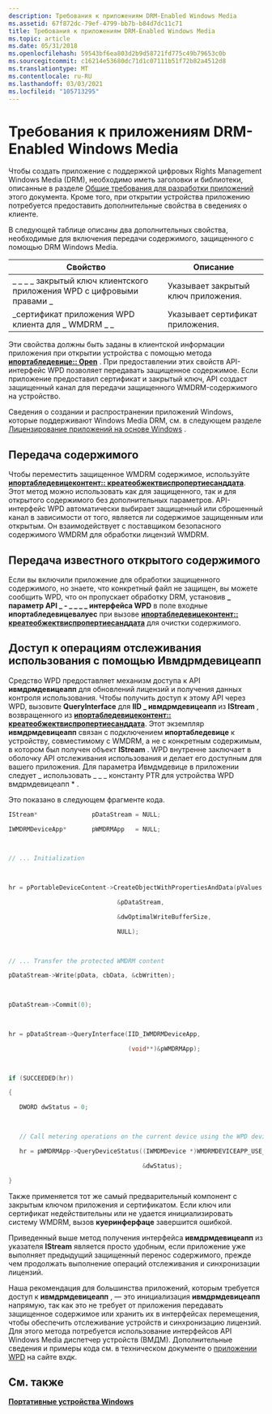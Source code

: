 ```yaml
---
description: Требования к приложениям DRM-Enabled Windows Media
ms.assetid: 67f872dc-79ef-4799-bb7b-b84d7dc11c71
title: Требования к приложениям DRM-Enabled Windows Media
ms.topic: article
ms.date: 05/31/2018
ms.openlocfilehash: 59543bf6ea803d2b9d58721fd775c49b79653c0b
ms.sourcegitcommit: c16214e53680dc71d1c07111b51f72b82a4512d8
ms.translationtype: MT
ms.contentlocale: ru-RU
ms.lasthandoff: 03/03/2021
ms.locfileid: "105713295"
---
```

# <a name="requirements-for-windows-media-drm-enabled-applications"></a>Требования к приложениям DRM-Enabled Windows Media

Чтобы создать приложение с поддержкой цифровых Rights Management Windows Media (DRM), необходимо иметь заголовки и библиотеки, описанные в разделе [Общие требования для разработки приложений](general-requirements-for-application-development.md) этого документа. Кроме того, при открытии устройства приложению потребуется предоставить дополнительные свойства в сведениях о клиенте.

В следующей таблице описаны два дополнительных свойства, необходимые для включения передачи содержимого, защищенного с помощью DRM Windows Media.



| Свойство                                      | Описание                              |
|-----------------------------------------------|------------------------------------------|
| \_ \_ \_ \_ закрытый ключ клиентского приложения WPD с цифровыми правами \_ | Указывает закрытый ключ приложения. |
| \_сертификат приложения WPD клиента для \_ WMDRM \_ \_  | Указывает сертификат приложения. |



 

Эти свойства должны быть заданы в клиентской информации приложения при открытии устройства с помощью метода [**ипортабледевице:: Open**](/windows/desktop/api/PortableDeviceApi/nf-portabledeviceapi-iportabledevice-open) . При предоставлении этих свойств API-интерфейс WPD позволяет передавать защищенное содержимое. Если приложение предоставил сертификат и закрытый ключ, API создаст защищенный канал для передачи защищенного WMDRM-содержимого на устройство.

Сведения о создании и распространении приложений Windows, которые поддерживают Windows Media DRM, см. в следующем разделе [Лицензирование приложений на основе Windows](https://www.microsoft.com/windows/windowsmedia/licensing/licensing_drm_apps.aspx) .

## <a name="transferring-content"></a>Передача содержимого

Чтобы переместить защищенное WMDRM содержимое, используйте [**ипортабледевицеконтент:: креатеобжектвиспропертиесанддата**](/windows/desktop/api/PortableDeviceApi/nf-portabledeviceapi-iportabledevicecontent-createobjectwithpropertiesanddata). Этот метод можно использовать как для защищенного, так и для открытого содержимого без дополнительных параметров. API-интерфейс WPD автоматически выбирает защищенный или сброшенный канал в зависимости от того, является ли содержимое защищенным или открытым. Он взаимодействует с поставщиком безопасного содержимого WMDRM для обработки лицензий WMDRM.

## <a name="transferring-known-clear-content"></a>Передача известного открытого содержимого

Если вы включили приложение для обработки защищенного содержимого, но знаете, что конкретный файл не защищен, вы можете сообщить WPD, что он пропускает обработку DRM, установив **\_ параметр API \_ - \_ \_ \_ \_ интерфейса WPD** в поле входные **ипортабледевицевалуес** при вызове [**ипортабледевицеконтент:: креатеобжектвиспропертиесанддата**](/windows/desktop/api/PortableDeviceApi/nf-portabledeviceapi-iportabledevicecontent-createobjectwithpropertiesanddata) для очистки содержимого.

## <a name="accessing-metering-operations-using-iwmdrmdeviceapp"></a>Доступ к операциям отслеживания использования с помощью Ивмдрмдевицеапп

Средство WPD предоставляет механизм доступа к API **ивмдрмдевицеапп** для обновлений лицензий и получения данных контроля использования. Чтобы получить доступ к этому API через WPD, вызовите **QueryInterface** для **IID \_ ивмдрмдевицеапп** из **IStream** , возвращенного из [**ипортабледевицеконтент:: креатеобжектвиспропертиесанддата**](/windows/desktop/api/PortableDeviceApi/nf-portabledeviceapi-iportabledevicecontent-createobjectwithpropertiesanddata). Этот экземпляр **ивмдрмдевицеапп** связан с подключением **ипортабледевице** к устройству, совместимому с WMDRM, а не с конкретным содержимым, в котором был получен объект **IStream** . WPD внутренне заключает в оболочку API отслеживания использования и делает его доступным для вашего приложения. Для параметра Ивмдмдевице в приложении следует \_ использовать \_ \_ \_ константу PTR для устройства  WPD вмдрмдевицеапп \* .

Это показано в следующем фрагменте кода.


```C++
IStream*               pDataStream = NULL;

IWMDRMDeviceApp*       pWMDRMApp   = NULL;

  

// ... Initialization 

 

hr = pPortableDeviceContent->CreateObjectWithPropertiesAndData(pValues,

                              &pDataStream,

                              &dwOptimalWriteBufferSize,

                              NULL);

 

// ... Transfer the protected WMDRM content 

pDataStream->Write(pData, cbData, &cbWritten);

 

pDataStream->Commit(0);

 

hr = pDataStream->QueryInterface(IID_IWMDRMDeviceApp, 

                                 (void**)&pWMDRMApp);

 

if (SUCCEEDED(hr))

{

   DWORD dwStatus = 0;

 

   // Call metering operations on the current device using the WPD device pointer

   hr = pWMDRMApp->QueryDeviceStatus((IWMDMDevice *)WMDRMDEVICEAPP_USE_WPD_DEVICE_PTR, 

                                     &dwStatus);

}

```



Также применяется тот же самый предварительный компонент с закрытым ключом приложения и сертификатом. Если ключ или сертификат недействительны или не удается инициализировать систему WMDRM, вызов **куеринферфаце** завершится ошибкой.

Приведенный выше метод получения интерфейса **ивмдрмдевицеапп** из указателя **IStream** является просто удобным, если приложение уже выполняет предыдущий защищенный перенос содержимого, прежде чем продолжать выполнение операций отслеживания и синхронизации лицензий.

Наша рекомендация для большинства приложений, которым требуется доступ к **ивмдрмдевицеапп** , — это инициализация **ивмдрмдевицеапп** напрямую, так как это не требует от приложения передавать защищенное содержимое или хранить их в интерфейсах перемещения, чтобы обеспечить отслеживание устройств и синхронизацию лицензий. Для этого метода потребуется использование интерфейсов API Windows Media диспетчер устройств (ВМДМ). Дополнительные сведения и примеры кода см. в техническом документе о [приложении WPD](../windows-portable-devices.md) на сайте вхдк.

## <a name="related-topics"></a>См. также

<dl> <dt>

[**Портативные устройства Windows**](/windows/desktop/windows-portable-devices)
</dt> </dl>

 

 
